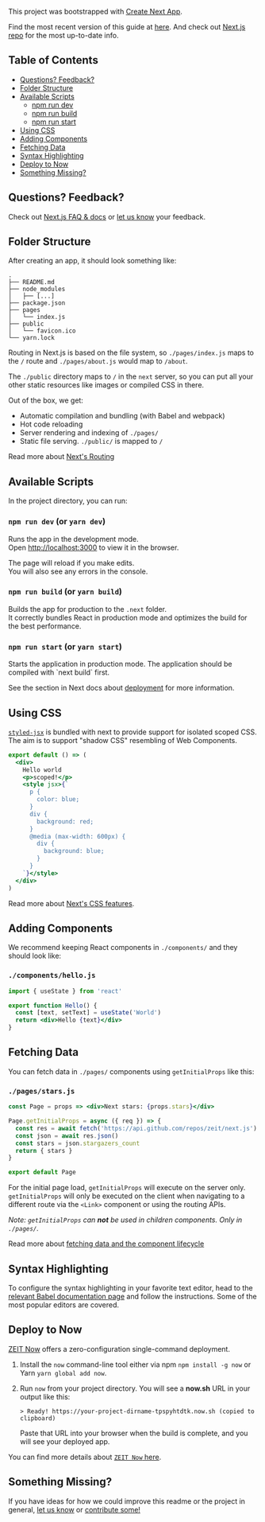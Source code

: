 This project was bootstrapped with [Create Next App](https://github.com/zeit/next.js).

Find the most recent version of this guide at [here](https://github.com/zeit/next.js/blob/master/lib/templates/default/README.md). And check out [Next.js repo](https://github.com/zeit/next.js) for the most up-to-date info.

## Table of Contents

- [Questions? Feedback?](#questions-feedback)
- [Folder Structure](#folder-structure)
- [Available Scripts](#available-scripts)
  - [npm run dev](#npm-run-dev)
  - [npm run build](#npm-run-build)
  - [npm run start](#npm-run-start)
- [Using CSS](#using-css)
- [Adding Components](#adding-components)
- [Fetching Data](#fetching-data)
- [Syntax Highlighting](#syntax-highlighting)
- [Deploy to Now](#deploy-to-now)
- [Something Missing?](#something-missing)

## Questions? Feedback?

Check out [Next.js FAQ & docs](https://github.com/zeit/next.js#faq) or [let us know](https://github.com/zeit/next.js/issues) your feedback.

## Folder Structure

After creating an app, it should look something like:

```
.
├── README.md
├── node_modules
│   ├── [...]
├── package.json
├── pages
│   └── index.js
├── public
│   └── favicon.ico
└── yarn.lock
```

Routing in Next.js is based on the file system, so `./pages/index.js` maps to the `/` route and
`./pages/about.js` would map to `/about`.

The `./public` directory maps to `/` in the `next` server, so you can put all your
other static resources like images or compiled CSS in there.

Out of the box, we get:

- Automatic compilation and bundling (with Babel and webpack)
- Hot code reloading
- Server rendering and indexing of `./pages/`
- Static file serving. `./public/` is mapped to `/`

Read more about [Next's Routing](https://nextjs.org/docs/routing/introduction)

## Available Scripts

In the project directory, you can run:

### `npm run dev` (or `yarn dev`)

Runs the app in the development mode.<br>
Open [http://localhost:3000](http://localhost:3000) to view it in the browser.

The page will reload if you make edits.<br>
You will also see any errors in the console.

### `npm run build` (or `yarn build`)

Builds the app for production to the `.next` folder.<br>
It correctly bundles React in production mode and optimizes the build for the best performance.

### `npm run start` (or `yarn start`)

Starts the application in production mode.
The application should be compiled with \`next build\` first.

See the section in Next docs about [deployment](https://nextjs.org/docs/deployment) for more information.

## Using CSS

[`styled-jsx`](https://github.com/zeit/styled-jsx) is bundled with next to provide support for isolated scoped CSS.
The aim is to support "shadow CSS" resembling of Web Components.

```jsx
export default () => (
  <div>
    Hello world
    <p>scoped!</p>
    <style jsx>{`
      p {
        color: blue;
      }
      div {
        background: red;
      }
      @media (max-width: 600px) {
        div {
          background: blue;
        }
      }
    `}</style>
  </div>
)
```

Read more about [Next's CSS features](https://nextjs.org/docs/basic-features/built-in-css-support).

## Adding Components

We recommend keeping React components in `./components/` and they should look like:

### `./components/hello.js`

```jsx
import { useState } from 'react'

export function Hello() {
  const [text, setText] = useState('World')
  return <div>Hello {text}</div>
}
```

## Fetching Data

You can fetch data in `./pages/` components using `getInitialProps` like this:

### `./pages/stars.js`

```jsx
const Page = props => <div>Next stars: {props.stars}</div>

Page.getInitialProps = async ({ req }) => {
  const res = await fetch('https://api.github.com/repos/zeit/next.js')
  const json = await res.json()
  const stars = json.stargazers_count
  return { stars }
}

export default Page
```

For the initial page load, `getInitialProps` will execute on the server only. `getInitialProps` will only be executed on the client when navigating to a different route via the `<Link>` component or using the routing APIs.

_Note: `getInitialProps` can **not** be used in children components. Only in `./pages/`._

Read more about [fetching data and the component lifecycle](https://nextjs.org/docs/basic-features/data-fetching)

## Syntax Highlighting

To configure the syntax highlighting in your favorite text editor, head to the [relevant Babel documentation page](https://babeljs.io/docs/editors) and follow the instructions. Some of the most popular editors are covered.

## Deploy to Now

[ZEIT Now](https://zeit.co/home?utm_source=create-next-app&utm_medium=readme&utm_campaign=create-next-app) offers a zero-configuration single-command deployment.

1.  Install the `now` command-line tool either via npm `npm install -g now` or Yarn `yarn global add now`.

2.  Run `now` from your project directory. You will see a **now.sh** URL in your output like this:

    ```
    > Ready! https://your-project-dirname-tpspyhtdtk.now.sh (copied to clipboard)
    ```

    Paste that URL into your browser when the build is complete, and you will see your deployed app.

You can find more details about [`ZEIT Now` here](https://zeit.co/home?utm_source=create-next-app&utm_medium=readme&utm_campaign=create-next-app).

## Something Missing?

If you have ideas for how we could improve this readme or the project in general, [let us know](https://github.com/zeit/next.js/issues) or [contribute some!](https://github.com/zeit/next.js/edit/master/lib/templates/default/README.md)
